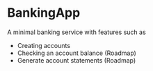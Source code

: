 # BankingApp

A minimal banking service with features such as 
- Creating accounts
- Checking an account balance (Roadmap)
- Generate account statements (Roadmap)
